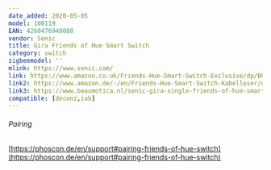 ```yaml
---
date_added: 2020-05-05
model: 100119 
EAN: 4260476940088 
vendor: Senic
title: Gira Friends of Hue Smart Switch
category: switch
zigbeemodel: ''
mlink: https://www.senic.com/
link: https://www.amazon.co.uk/Friends-Hue-Smart-Switch-Exclusive/dp/B07VQ8Q2KX
link2: https://www.amazon.de/-/en/Friends-Hue-Smart-Switch-Kabelloser/dp/B07VRDKD8S/
link3: https://www.beaumotica.nl/senic-gira-single-friends-of-hue-smart-switch-white-matt-4260476940088
compatible: [deconz,iob]
---
```


###### Pairing 
[https://phoscon.de/en/support#pairing-friends-of-hue-switch](https://phoscon.de/en/support#pairing-friends-of-hue-switch)


